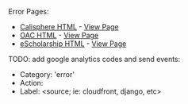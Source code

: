 Error Pages: 
- [Calisphere HTML](https://github.com/amywieliczka/psc-errors/blob/master/Calisphere-5xx.html) - [View Page](https://amywieliczka.github.io/psc-errors/Calisphere-5xx.html)
- [OAC HTML](https://github.com/amywieliczka/psc-errors/blob/master/OAC-5xx.html) - [View Page](https://amywieliczka.github.io/psc-errors/OAC-5xx.html)
- [eScholarship HTML](https://github.com/amywieliczka/psc-errors/blob/master/eScholarship-5xx.html) - [View Page](https://amywieliczka.github.io/psc-errors/eScholarship-5xx.html)

TODO: add google analytics codes and send events:
- Category: 'error' 
- Action: <error code>
- Label: <source; ie: cloudfront, django, etc>
